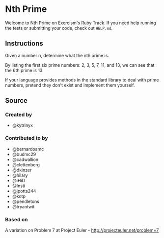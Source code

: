 # Nth Prime

Welcome to Nth Prime on Exercism's Ruby Track.
If you need help running the tests or submitting your code, check out `HELP.md`.

## Instructions

Given a number n, determine what the nth prime is.

By listing the first six prime numbers: 2, 3, 5, 7, 11, and 13, we can see that the 6th prime is 13.

If your language provides methods in the standard library to deal with prime numbers, pretend they don't exist and implement them yourself.

## Source

### Created by

- @kytrinyx

### Contributed to by

- @bernardoamc
- @budmc29
- @cadwallion
- @clettenberg
- @dkinzer
- @hilary
- @iHiD
- @Insti
- @jpotts244
- @kotp
- @pendletons
- @tryantwit

### Based on

A variation on Problem 7 at Project Euler - http://projecteuler.net/problem=7